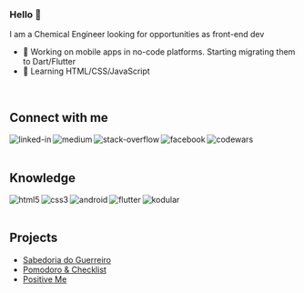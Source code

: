 ### Hello 👋
I am a Chemical Engineer looking for opportunities as front-end dev

- 🔭 Working on mobile apps in no-code platforms. Starting migrating them to Dart/Flutter
- 🌱 Learning HTML/CSS/JavaScript

<br>

## Connect with me

[<img align="left" alt="linked-in" src="https://img.shields.io/badge/linkedin-%230077B5.svg?&style=for-the-badge&logo=linkedin&logoColor=white" />](https://www.linkedin.com/in/luiz-renato-steola-3596a5b8/)
[<img align="left" alt="medium" src="https://img.shields.io/badge/medium-%2312100E.svg?&style=for-the-badge&logo=medium&logoColor=white" />](https://medium.com/@lrsteola)
[<img align="left" alt="stack-overflow" src="https://img.shields.io/badge/stack%20overflow-FE7A16?logo=stack-overflow&logoColor=white&style=for-the-badge" />](https://stackoverflow.com/users/12095795/lr-s)
[<img align="left" alt="facebook" src="https://img.shields.io/badge/facebook-%231877F2.svg?&style=for-the-badge&logo=facebook&logoColor=white" />](https://www.facebook.com/luizsteola)
[<img align="left" alt="codewars" src="https://www.codewars.com/users/LuizSteola/badges/micro" />](https://www.codewars.com/users/LuizSteola)

<br>
<br>

## Knowledge

<img align="left" alt="html5" src="https://img.shields.io/badge/HTML-F06529?logo=html5&logoColor=white&style=for-the-badge" />
<img align="left" alt="css3" src="https://img.shields.io/badge/CSS-264de4?logo=css3&logoColor=white&style=for-the-badge" />
<img align="left" alt="android" src="https://img.shields.io/badge/Android-3DDC84?logo=android&logoColor=white&style=for-the-badge" />
<img align="left" alt="flutter" src="https://img.shields.io/badge/Flutter-02569B?logo=flutter&logoColor=blue&style=for-the-badge" />
<img align="left" alt="kodular" src="https://img.shields.io/badge/-KODULAR-blueviolet?style=for-the-badge&logo" />

<br>
<br>

## Projects
<!-- PROJECTS-LIST:START -->
 - [Sabedoria do Guerreiro](https://play.google.com/store/apps/details?id=com.appybuilder.lrsteola.Bushido&hl=pt_BR&gl=US)
 - [Pomodoro & Checklist](https://play.google.com/store/apps/details?id=com.lsappsstudio.lrsteola.Pomodoroandchecklist&hl=pt_BR&gl=US)
 - [Positive Me](https://play.google.com/store/apps/details?id=com.lsappsstudio.lrsteola.PositiveMe&hl=pt_BR&gl=US)
<!-- PROJECTS-LIST:END -->
